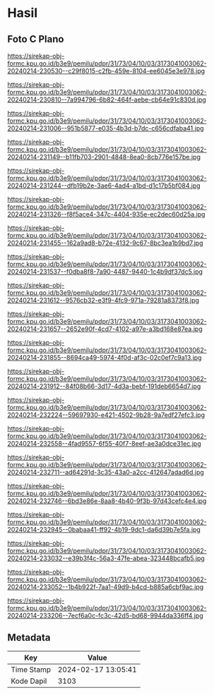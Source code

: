 # Hasil

## Foto C Plano

https://sirekap-obj-formc.kpu.go.id/b3e9/pemilu/pdpr/31/73/04/10/03/3173041003062-20240214-230530--c29f8015-c2fb-459e-8104-ee6045e3e978.jpg

https://sirekap-obj-formc.kpu.go.id/b3e9/pemilu/pdpr/31/73/04/10/03/3173041003062-20240214-230810--7a994796-6b82-464f-aebe-cb64e91c830d.jpg

https://sirekap-obj-formc.kpu.go.id/b3e9/pemilu/pdpr/31/73/04/10/03/3173041003062-20240214-231006--951b5877-e035-4b3d-b7dc-c656cdfaba41.jpg

https://sirekap-obj-formc.kpu.go.id/b3e9/pemilu/pdpr/31/73/04/10/03/3173041003062-20240214-231149--b11fb703-2901-4848-8ea0-8cb776e157be.jpg

https://sirekap-obj-formc.kpu.go.id/b3e9/pemilu/pdpr/31/73/04/10/03/3173041003062-20240214-231244--dfb19b2e-3ae6-4ad4-a1bd-d1c17b5bf084.jpg

https://sirekap-obj-formc.kpu.go.id/b3e9/pemilu/pdpr/31/73/04/10/03/3173041003062-20240214-231326--f8f5ace4-347c-4404-935e-ec2dec60d25a.jpg

https://sirekap-obj-formc.kpu.go.id/b3e9/pemilu/pdpr/31/73/04/10/03/3173041003062-20240214-231455--162a9ad8-b72e-4132-9c67-8bc3ea1b9bd7.jpg

https://sirekap-obj-formc.kpu.go.id/b3e9/pemilu/pdpr/31/73/04/10/03/3173041003062-20240214-231537--f0dba8f8-7a90-4487-9440-1c4b9df37dc5.jpg

https://sirekap-obj-formc.kpu.go.id/b3e9/pemilu/pdpr/31/73/04/10/03/3173041003062-20240214-231612--9576cb32-e3f9-4fc9-971a-79281a8373f8.jpg

https://sirekap-obj-formc.kpu.go.id/b3e9/pemilu/pdpr/31/73/04/10/03/3173041003062-20240214-231657--2652e90f-4cd7-4102-a97e-a3bd168e87ea.jpg

https://sirekap-obj-formc.kpu.go.id/b3e9/pemilu/pdpr/31/73/04/10/03/3173041003062-20240214-231855--8694ca49-5974-4f0d-af3c-02c0ef7c9a13.jpg

https://sirekap-obj-formc.kpu.go.id/b3e9/pemilu/pdpr/31/73/04/10/03/3173041003062-20240214-231912--84f08b66-3d17-4d3a-bebf-191deb6654d7.jpg

https://sirekap-obj-formc.kpu.go.id/b3e9/pemilu/pdpr/31/73/04/10/03/3173041003062-20240214-232224--59697930-e421-4502-9b28-9a7edf27efc3.jpg

https://sirekap-obj-formc.kpu.go.id/b3e9/pemilu/pdpr/31/73/04/10/03/3173041003062-20240214-232558--4fad9557-6f55-40f7-8eef-ae3a0dce31ec.jpg

https://sirekap-obj-formc.kpu.go.id/b3e9/pemilu/pdpr/31/73/04/10/03/3173041003062-20240214-232711--ad64291d-3c35-43a0-a2cc-412647adad6d.jpg

https://sirekap-obj-formc.kpu.go.id/b3e9/pemilu/pdpr/31/73/04/10/03/3173041003062-20240214-232746--6bd3e86e-8aa8-4b40-9f3b-97d43cefc4e4.jpg

https://sirekap-obj-formc.kpu.go.id/b3e9/pemilu/pdpr/31/73/04/10/03/3173041003062-20240214-232945--0babaa41-ff92-4b19-9dc1-da6d39b7e5fa.jpg

https://sirekap-obj-formc.kpu.go.id/b3e9/pemilu/pdpr/31/73/04/10/03/3173041003062-20240214-233032--e39b3f4c-56a3-47fe-abea-323448bcafb5.jpg

https://sirekap-obj-formc.kpu.go.id/b3e9/pemilu/pdpr/31/73/04/10/03/3173041003062-20240214-233052--1b4b922f-7aa1-49d9-b4cd-b885a6cbf9ac.jpg

https://sirekap-obj-formc.kpu.go.id/b3e9/pemilu/pdpr/31/73/04/10/03/3173041003062-20240214-233206--7ecf6a0c-fc3c-42d5-bd68-9944da336ff4.jpg


## Metadata

| Key        | Value               |
| ---------- | ------------------- |
| Time Stamp | 2024-02-17 13:05:41 |
| Kode Dapil | 3103                |



